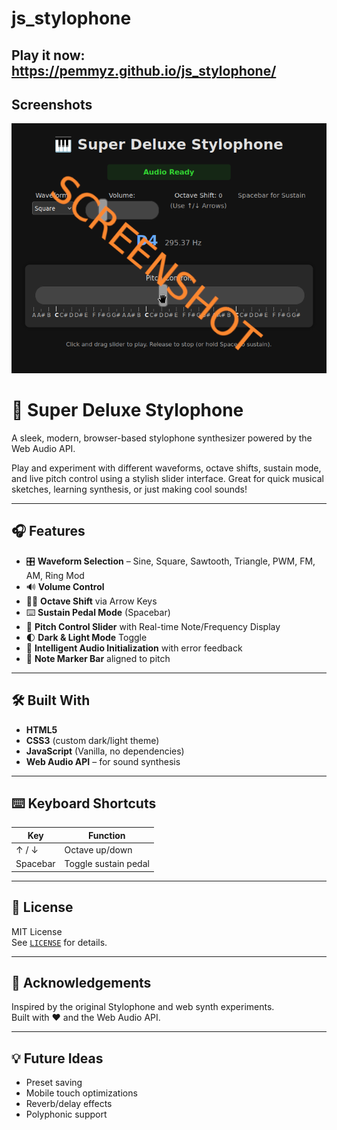 # js_stylophone


## Play it now: https://pemmyz.github.io/js_stylophone/

## Screenshots
![Game 1](screenshots/game_1.png)

# 🎹 Super Deluxe Stylophone

A sleek, modern, browser-based stylophone synthesizer powered by the Web Audio API.

Play and experiment with different waveforms, octave shifts, sustain mode, and live pitch control using a stylish slider interface. Great for quick musical sketches, learning synthesis, or just making cool sounds!

---

## 🎧 Features

- 🎛️ **Waveform Selection** – Sine, Square, Sawtooth, Triangle, PWM, FM, AM, Ring Mod
- 🔊 **Volume Control**
- 🔼🔽 **Octave Shift** via Arrow Keys
- ⌨️ **Sustain Pedal Mode** (Spacebar)
- 🎼 **Pitch Control Slider** with Real-time Note/Frequency Display
- 🌓 **Dark & Light Mode** Toggle
- 🧠 **Intelligent Audio Initialization** with error feedback
- 🎹 **Note Marker Bar** aligned to pitch

---


## 🛠️ Built With

- **HTML5**
- **CSS3** (custom dark/light theme)
- **JavaScript** (Vanilla, no dependencies)
- **Web Audio API** – for sound synthesis

---

## ⌨️ Keyboard Shortcuts

| Key       | Function             |
|-----------|----------------------|
| ↑ / ↓     | Octave up/down       |
| Spacebar  | Toggle sustain pedal |

---

## 📄 License

MIT License  
See [`LICENSE`](LICENSE) for details.

---

## 🙌 Acknowledgements

Inspired by the original Stylophone and web synth experiments.  
Built with ❤️ and the Web Audio API.

---

## 💡 Future Ideas

- Preset saving  
- Mobile touch optimizations  
- Reverb/delay effects  
- Polyphonic support

